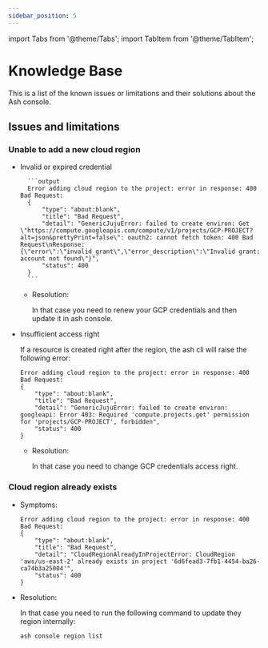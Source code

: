 ```yaml
---
sidebar_position: 5
---
```


import Tabs from '@theme/Tabs';
import TabItem from '@theme/TabItem';

# Knowledge Base

This is a list of the known issues or limitations and their solutions about the Ash console.

## Issues and limitations

### Unable to add a new cloud region

<Tabs groupId="cloud-provider">
  <TabItem value="gcp" label="On GCP" default>

- Invalid or expired credential

        ```output
        Error adding cloud region to the project: error in response: 400 Bad Request: 
        {
            "type": "about:blank",
            "title": "Bad Request",
            "detail": "GenericJujuError: failed to create environ: Get \"https://compute.googleapis.com/compute/v1/projects/GCP-PROJECT?alt=json&prettyPrint=false\": oauth2: cannot fetch token: 400 Bad Request\nResponse: {\"error\":\"invalid_grant\",\"error_description\":\"Invalid grant: account not found\"}",
            "status": 400
        }
        ```
    - Resolution:

        In that case you need to renew your GCP credentials and then update it in ash console.

- Insufficient access right

    If a resource is created right after the region, the ash cli will raise the following error:

    ```output
    Error adding cloud region to the project: error in response: 400 Bad Request: 
    {
        "type": "about:blank",
        "title": "Bad Request",
        "detail": "GenericJujuError: failed to create environ: googleapi: Error 403: Required 'compute.projects.get' permission for 'projects/GCP-PROJECT', forbidden",
        "status": 400
    }
    ```
    - Resolution:

        In that case you need to change GCP credentials access right.

</TabItem>
</Tabs>

### Cloud region already exists
- Symptoms:

    ```output
    Error adding cloud region to the project: error in response: 400 Bad Request:
    {
        "type": "about:blank",
        "title": "Bad Request",
        "detail": "CloudRegionAlreadyInProjectError: CloudRegion 'aws/us-east-2' already exists in project '6d6fead3-7fb1-4454-ba26-ca74b3a25004'",
        "status": 400
    }
    ```
- Resolution:

    In that case you need to run the following command to update they region internally:
    ```shell
    ash console region list
    ```
